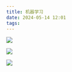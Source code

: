 ```yaml
---
title: 机器学习
date: 2024-05-14 12:01
tags:
---
```

![](images/posts/Pasted%20image%2020240514120323.png)

![](images/posts/Pasted%20image%2020240514120513.png)

![](images/posts/Pasted%20image%2020240514120824.png)